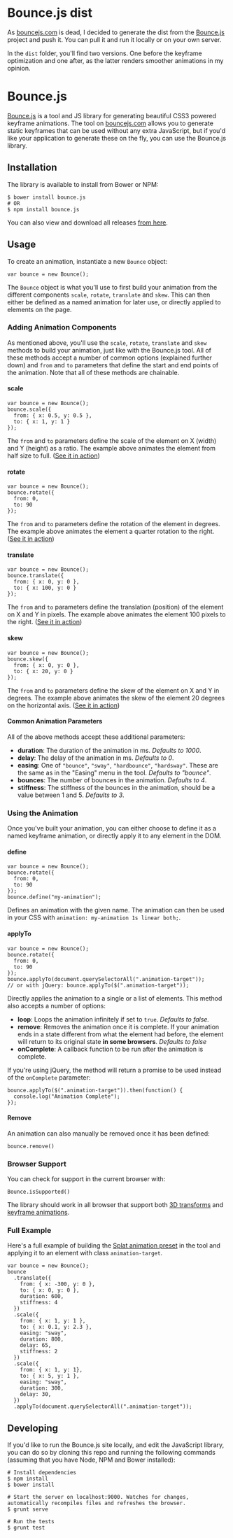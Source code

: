 
# Bounce.js dist

As [bouncejs.com](http://bouncejs.com) is dead, I decided to generate the dist from the [Bounce.js](https://github.com/tictail/bounce.js) project and push it. You can pull it and run it locally or on your own server.

In the `dist` folder, you'll find two versions. One before the keyframe optimization and one after, as the latter renders smoother animations in my opinion.

# Bounce.js

[Bounce.js](http://bouncejs.com) is a tool and JS library for generating beautiful CSS3 powered keyframe animations. The tool on [bouncejs.com](http://bouncejs.com) allows you to generate static keyframes that can be used without any extra JavaScript, but if you'd like your application
to generate these on the fly, you can use the Bounce.js library.   

## Installation
The library is available to install from Bower or NPM:
```
$ bower install bounce.js 
# OR
$ npm install bounce.js
```
You can also view and download all releases [from here](https://github.com/tictail/bounce.js/releases).

## Usage
To create an animation, instantiate a new `Bounce` object:
```
var bounce = new Bounce();
```

The `Bounce` object is what you'll use to first build your animation from the different components `scale`, `rotate`, `translate` and `skew`. This can then either be defined as a named animation for later use, or directly applied to elements on the page.

### Adding Animation Components
As mentioned above, you'll use the `scale`, `rotate`, `translate` and `skew` methods to build your animation, just like with the Bounce.js tool. All of these methods accept a number of common options (explained further down) and `from` and `to` parameters that define the start and end points of the animation. Note that all of these methods are chainable.

#### scale
```
var bounce = new Bounce();
bounce.scale({
  from: { x: 0.5, y: 0.5 },
  to: { x: 1, y: 1 }
});
```
The `from` and `to` parameters define the scale of the element on X (width) and Y (height) as a ratio. The example above animates the element from half size to full. ([See it in action](http://goo.gl/W7f9he))

#### rotate
```
var bounce = new Bounce();
bounce.rotate({
  from: 0,
  to: 90
});
```
The `from` and `to` parameters define the rotation of the element in degrees. The example above animates the element a quarter rotation to the right. ([See it in action](http://goo.gl/WWyopK))

#### translate
```
var bounce = new Bounce();
bounce.translate({
  from: { x: 0, y: 0 },
  to: { x: 100, y: 0 }
});
```
The `from` and `to` parameters define the translation (position) of the element on X and Y in pixels. The example above animates the element 100 pixels to the right. ([See it in action](http://goo.gl/lVeiKO))

#### skew
```
var bounce = new Bounce();
bounce.skew({
  from: { x: 0, y: 0 },
  to: { x: 20, y: 0 }
});
```
The `from` and `to` parameters define the skew of the element on X and Y in degrees. The example above animates the skew of the element 20 degrees on the horizontal axis. ([See it in action](http://goo.gl/lQ5YPZ))

#### Common Animation Parameters
All of the above methods accept these additional parameters:

- **duration**: The duration of the animation in ms. *Defaults to 1000*.
- **delay**: The delay of the animation in ms. *Defaults to 0*.
- **easing**: One of `"bounce"`, `"sway"`, `"hardbounce"`,  `"hardsway"`. These are the same as in the "Easing" menu in the tool. *Defaults to "bounce"*.
- **bounces**: The number of bounces in the animation. *Defaults to 4*.
- **stiffness**: The stiffness of the bounces in the animation, should be a value between 1 and 5. *Defaults to 3*.

### Using the Animation
Once you've built your animation, you can either choose to define it as a named keyframe animation, or directly apply it to any element in the DOM.

#### define
```
var bounce = new Bounce();
bounce.rotate({
  from: 0,
  to: 90
});
bounce.define("my-animation");
```
Defines an animation with the given name. The animation can then be used in your CSS with `animation: my-animation 1s linear both;`.

#### applyTo
```
var bounce = new Bounce();
bounce.rotate({
  from: 0,
  to: 90
});
bounce.applyTo(document.querySelectorAll(".animation-target"));
// or with jQuery: bounce.applyTo($(".animation-target"));
```
Directly applies the animation to a single or a list of elements. This method also accepts a number of options:

- **loop**: Loops the animation infinitely if set to `true`. *Defaults to false.*
- **remove**: Removes the animation once it is complete. If your animation ends in a state different from what the element had before, the element will return to its original state **in some browsers**. *Defaults to false*
- **onComplete**: A callback function to be run after the animation is complete.

If you're using jQuery, the method will return a promise to be used instead of the `onComplete` parameter:
```
bounce.applyTo($(".animation-target")).then(function() { 
  console.log("Animation Complete"); 
});
```

#### Remove
An animation can also manually be removed once it has been defined:
```
bounce.remove()
```

### Browser Support
You can check for support in the current browser with:
```
Bounce.isSupported()
```
The library should work in all browser that support both [3D transforms](http://caniuse.com/#feat=transforms3d) and [keyframe animations](http://caniuse.com/#feat=transforms3d).

### Full Example
Here's a full example of building the [Splat animation preset](http://goo.gl/et2XBk) in the tool and applying it to an element with class `animation-target`.

```
var bounce = new Bounce();
bounce
  .translate({
    from: { x: -300, y: 0 },
    to: { x: 0, y: 0 },
    duration: 600,
    stiffness: 4
  })
  .scale({
    from: { x: 1, y: 1 },
    to: { x: 0.1, y: 2.3 },
    easing: "sway",
    duration: 800,
    delay: 65,
    stiffness: 2
  })
  .scale({
    from: { x: 1, y: 1},
    to: { x: 5, y: 1 },
    easing: "sway",
    duration: 300,
    delay: 30,
  })
  .applyTo(document.querySelectorAll(".animation-target"));
```

## Developing
If you'd like to run the Bounce.js site locally, and edit the JavaScript library, you can do so by cloning this repo and running the following commands (assuming that you have Node, NPM and Bower installed):

```
# Install dependencies
$ npm install
$ bower install

# Start the server on localhost:9000. Watches for changes, automatically recompiles files and refreshes the browser.
$ grunt serve 

# Run the tests
$ grunt test
